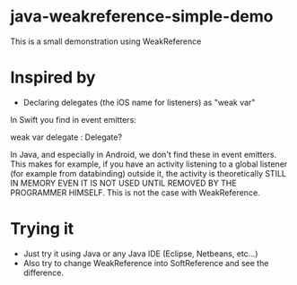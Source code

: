 # java-weakreference-simple-demo
This is a small demonstration using WeakReference

# Inspired by
- Declaring delegates (the iOS name for listeners) as "weak var"

In Swift you find in event emitters:

weak var delegate : Delegate?

In Java, and especially in Android, we don't find these in event emitters. This makes for example, if you have an
activity listening to a global listener (for example from databinding) outside it, the activity is theoretically STILL
IN MEMORY EVEN IT IS NOT USED UNTIL REMOVED BY THE PROGRAMMER HIMSELF. This is not the case with WeakReference.

# Trying it

- Just try it using Java or any Java IDE (Eclipse, Netbeans, etc...)
- Also try to change WeakReference into SoftReference and see the difference.
